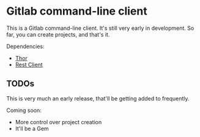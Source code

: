 # Gitlab command-line client

This is a Gitlab command-line client. It's still very early in development. So far, you can create projects, and that's it.

Dependencies:

* [Thor](http://whatisthor.com)
* [Rest Client](http://rubygems.org/gems/rest-client)

## TODOs

This is very much an early release, that'll be getting added to frequently.

Coming soon:

* More control over project creation
* It'll be a Gem
